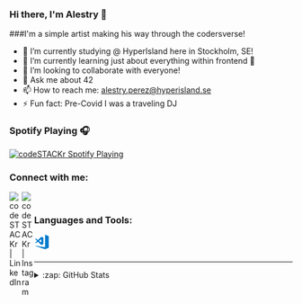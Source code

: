 ### Hi there, I'm Alestry 👋 

###I'm a simple artist making his way through the codersverse!
- 🔭 I’m currently studying @ HyperIsland here in Stockholm, SE!
- 🌱 I’m currently learning just about everything within frontend 🤣
- 👯 I’m looking to collaborate with everyone!
- 💬 Ask me about 42
- 📫 How to reach me: alestry.perez@hyperisland.se
- ⚡ Fun fact: Pre-Covid I was a traveling DJ

### Spotify Playing 🎧

[<img src="https://now-playing-codestackr.vercel.app/api/spotify-playing" alt="codeSTACKr Spotify Playing" width="350" />](https://open.spotify.com/user/chucctaylor?si=GYROo8O7Tvq6-LLumhqtvA)

### Connect with me:

<img align="left" alt="codeSTACKr | LinkedIn" width="22px" src="https://cdn.jsdelivr.net/npm/simple-icons@v3/icons/linkedin.svg" />
<img align="left" alt="codeSTACKr | Instagram" width="22px" src="https://cdn.jsdelivr.net/npm/simple-icons@v3/icons/instagram.svg" />

<br />

### Languages and Tools:
<img align="left" alt="Visual Studio Code" width="26px" src="https://raw.githubusercontent.com/github/explore/80688e429a7d4ef2fca1e82350fe8e3517d3494d/topics/visual-studio-code/visual-studio-code.png" />

<br />
<br />

---
<details>
  <summary>:zap: GitHub Stats</summary>

  <img align="left" alt="alestry's GitHub Stats" src="https://github-readme-stats.alestry-perez.vercel.app/api?username=alestry-perez&show_icons=true&hide_border=true" />

</details>
